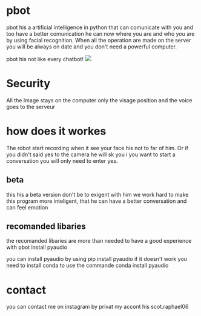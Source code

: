 # pbot
pbot his a artificial intelligence in python that can comunicate with you and too have a better comunication he can now where you are and who you are by using facial recognition. When all the operation are made on the server you will be always on date and you don't need a powerful computer.

pbot his not like every chatbot!
<img src="https://media1.giphy.com/media/3ohhwFmrcYqKEHg3Kw/source.gif">

<h1>Security</h1>
All the Image stays on the computer only the visage position and the voice goes to the serveur


<h1>how does it workes</h1>
The robot start recording when it see your face his not to far of him. Or if you didn't said yes to the camera
he will sk you i you want to start a conversation you will only need to enter yes.
<h2>beta</h2>
this his a beta version don't be to exigent with him we work hard to make this program more inteligent, that
he can have a better conversation and can feel emotion


<h2>recomanded libaries</h2>
the recomanded libaries are more than needed to have a good experience with pbot
install pyaudio

you can install pyaudio by using
pip install pyaudio
if it doesn't work you need to install conda to use the commande 
conda install pyaudio

<h1>contact</h1>
you can contact me on instagram by privat my accont his scot.raphael06
